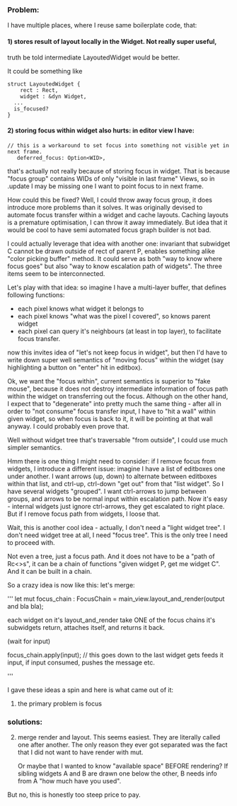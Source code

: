 ### Problem:

I have multiple places, where I reuse same boilerplate code, that:

#### 1) stores result of layout locally in the Widget. Not really super useful,

truth be told intermediate LayoutedWidget would be better.

It could be something like

```
struct LayoutedWidget {
    rect : Rect,
    widget : &dyn Widget,
  ...  
  is_focused?
}

```

#### 2) storing focus within widget also hurts: in editor view I have:

```
// this is a workaround to set focus into something not visible yet in next frame.
   deferred_focus: Option<WID>,
```

that's actually not really because of storing focus in widget. That is because "focus group"
contains WIDs of only "visible in last frame" Views, so in .update I may be missing one
I want to point focus to in next frame.

How could this be fixed? Well, I could throw away focus group, it does introduce more problems than
it solves. It was originally devised to automate focus transfer within a widget and cache layouts.
Caching layouts is a premature optimisation, I can throw it away immediately.
But idea that it would be cool to have semi automated focus graph builder is not bad.

I could actually leverage that idea with another one: invariant that subwidget C cannot be drawn outside of rect of
parent P, enables something alike "color picking buffer" method. It could serve as both "way to know where focus goes"
but also "way to know escalation path of widgets".
The three items seem to be interconnected.

Let's play with that idea: so imagine I have a multi-layer buffer, that defines following functions:

- each pixel knows what widget it belongs to
- each pixel knows "what was the pixel I covered", so knows parent widget
- each pixel can query it's neighbours (at least in top layer), to facilitate focus transfer.

now this invites idea of "let's not keep focus in widget", but then I'd have to write down super well semantics of
"moving focus" within the widget (say highlighting a button on "enter" hit in editbox).

Ok, we want the "focus within", current semantics is superior to "fake mouse", because it does not destroy intermediate
information of focus path within the widget on transferring out the focus. Although on the other hand, I expect that to
"degenerate" into pretty much the same thing - after all in order to "not consume" focus transfer input, I have to "hit
a wall" within given widget, so when focus is back to it, it will be pointing at that wall anyway. I could probably even
prove that.

Well without widget tree that's traversable "from outside", I could use much simpler semantics.

Hmm there is one thing I might need to consider: if I remove focus from widgets, I introduce a different issue:
imagine I have a list of editboxes one under another. I want arrows (up, down) to alternate between editboxes within
that list, and ctrl-up, ctrl-down "get out" from that "list widget". So I have several widgets "grouped".
I want ctrl-arrows to jump between groups, and arrows to be normal input within escalation path. Now it's easy -
internal widgets just ignore ctrl-arrows, they get escalated to right place. But if I remove focus path from widgets,
I loose that.

Wait, this is another cool idea - actually, I don't need a "light widget tree". I don't need widget tree at all, I need
"focus tree". This is the only tree I need to proceed with.

Not even a tree, just a focus path. And it does not have to be a "path of Rc<>s", it can be a chain of functions
"given widget P, get me widget C". And it can be built in a chain.

So a crazy idea is now like this: let's merge:

'''
let mut focus_chain : FocusChain = main_view.layout_and_render(output and bla bla);

each widget on it's layout_and_render take ONE of the focus chains it's subwidgets return, attaches itself, and returns
it back.

(wait for input)

focus_chain.apply(input); // this goes down to the last widget gets feeds it input, if input consumed, pushes the
message etc.

'''

I gave these ideas a spin and here is what came out of it:

1) the primary problem is focus

### solutions:

2) merge render and layout. This seems easiest. They are literally called one after another. The only reason they ever
   got separated was the fact that I did not want to have render with mut.

   Or maybe that I wanted to know "available space" BEFORE rendering? If sibling widgets
   A and B are drawn one below the other, B needs info from A "how much have you used".

But no, this is honestly too steep price to pay.